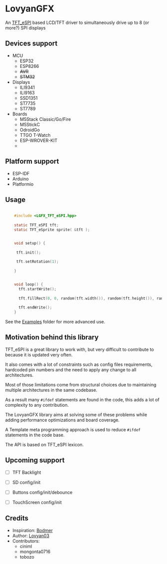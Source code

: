 # LovyanGFX

An [TFT_eSPI](https://github.com/Bodmer/TFT_eSPI) based LCD/TFT driver to simultaneously drive up to 8 (or more?) SPI displays

Devices support
---------------
  - MCU
    - ESP32
    - ESP8266
    - ~~AVR~~
    - ~~STM32~~
  - Displays
    - ILI9341
    - ILI9163
    - SSD1351
    - ST7735
    - ST7789
  - Boards
    - M5Stack Classic/Go/Fire
    - M5StickC
    - OdroidGo
    - TTGO T-Watch
    - ESP-WROVER-KIT
    - 

Platform support
----------------
  - ESP-IDF
  - Arduino
  - Platformio


Usage
-----

```C
    
    #include <LGFX_TFT_eSPI.hpp>
    
    static TFT_eSPI tft;
    static TFT_eSprite sprite( &tft );


    void setup() {
    
     tft.init();
     
     tft.setRotation(1);
     
    }


    void loop() {
      tft.startWrite();
      
      tft.fillRect(0, 0, random(tft.width()), random(tft.height()), random(2^16));
      
      tft.endWrite();
    }

```

See the [Examples](examples) folder for more advanced use.


Motivation behind this library
----------

TFT_eSPI is a great library to work with, but very difficult to contribute to because it is updated very often.

It also comes with a lot of constraints such as config files requirements, hardcoded pin numbers and the need to 
apply any change to all architectures.

Most of those limitations come from structural choices due to maintaining multiple architectures in the same codebase.

As a result many `#ifdef` statements are found in the code, this adds a lot of complexity to any contribution.

The LovyanGFX library aims at solving some of these problems while adding performance optimizations and 
board coverage.

A Template meta programming approach is used to reduce `#ifdef` statements in the code base.

The API is based on TFT_eSPI lexicon.


Upcoming support
--------------------------
- [ ] TFT Backlight
- [ ] SD config/init
- [ ] Buttons config/init/debounce
- [ ] TouchScreen config/init


Credits
-------

  - Inspiration: [Bodmer](https://github.com/Bodmer)
  - Author: [Lovyan03](https://github.com/lovyan03)
  - Contributors:
    - ciniml
    - mongonta0716 
    - tobozo

    


